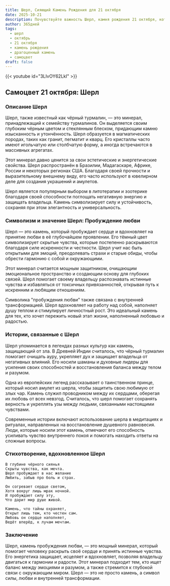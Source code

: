 ```yaml
---
title: Шерл, Сияющий Камень Рождения для 21 октября
date: 2025-10-21
description: Почувствуйте важность Шерл, камня рождения 21 октября, который символизирует Пробуждение любви. Пусть его красота и значение осветят ваш день.
author: 365дней
tags:
  - шерл
  - октябрь
  - 21 октября
  - камень рождения
  - драгоценный камень
  - самоцвет
draft: false
---
```


{{< youtube id="3LIvOY62LkI" >}}

## Самоцвет 21 октября: Шерл

### Описание Шерл

Шерл, также известный как чёрный турмалин, — это минерал, принадлежащий к семейству турмалинов. Он выделяется своим глубоким чёрным цветом и стеклянным блеском, придающим камню изысканность и утончённость. Шерл образуется в магматических породах, таких как гранит, пегматит и кварц. Его кристаллы часто имеют игольчатую или столбчатую форму, а иногда встречаются в массивных агрегатах.

Этот минерал давно ценится за свои эстетические и энергетические свойства. Шерл распространён в Бразилии, Мадагаскаре, Африке, России и некоторых регионах США. Благодаря своей прочности и выразительному внешнему виду, его часто используют в ювелирном деле для создания украшений и амулетов.

Шерл является популярным выбором в литотерапии и эзотерике благодаря своей способности поглощать негативную энергию и защищать владельца. Камень символизирует силу и устойчивость, сохраняя при этом элегантность и универсальность.

### Символизм и значение Шерл: Пробуждение любви

Шерл — это камень, который пробуждает сердце и вдохновляет на принятие любви в её глубочайшем проявлении. Его тёмный цвет символизирует скрытые чувства, которые постепенно раскрываются благодаря силе искренности и честности. Шерл учит нас быть открытыми для эмоций, преодолевать страхи и старые обиды, чтобы обрести гармонию с собой и окружающими.

Этот минерал считается мощным защитником, очищающим эмоциональное пространство и создающим основу для глубоких связей. Шерл помогает своему владельцу распознавать истинные чувства и избавляться от токсичных привязанностей, открывая путь к искренним и любящим отношениям.

Символика "пробуждения любви" также связана с внутренней трансформацией. Шерл вдохновляет на работу над собой, наполняет душу теплом и стимулирует личностный рост. Это идеальный камень для тех, кто хочет пережить новый этап жизни, наполненный любовью и радостью.

### Истории, связанные с Шерл

Шерл упоминается в легендах разных культур как камень, защищающий от зла. В Древней Индии считалось, что чёрный турмалин помогает очищать ауру, укрепляет дух и защищает владельца от негативных влияний. Его носили шаманы и духовные лидеры для усиления своих способностей и восстановления баланса между телом и разумом.

Одна из европейских легенд рассказывает о таинственном принце, который носил амулет из шерла, чтобы защитить свою любимую от злых чар. Камень служил проводником между их сердцами, оберегая их любовь от всех невзгод. Считалось, что шерл помогает сохранять верность и укреплять узы между людьми, связанными настоящими чувствами.

Современные истории включают использование шерла в медитациях и ритуалах, направленных на восстановление душевного равновесия. Люди, которые носили этот камень, отмечают его способность усиливать чувство внутреннего покоя и помогать находить ответы на сложные вопросы.

### Стихотворение, вдохновленное Шерл

```
В глубине чёрного сиянья  
Скрыты чувства, как мечта.  
Шерл пробуждает в нас желание  
Любить, забыв про боль и страх.

Он согревает сердце светом,  
Хотя вокруг лишь мрак ночной.  
И пробуждает силу эту,  
Что дарит мир душе живой.

Камень, что тайны охраняет,  
Открыт лишь тем, кто честен сам.  
Любовь он сердце наполняет,  
Ведёт вперёд, к лучам мечтам.
```

### Заключение

Шерл, камень пробуждения любви, — это мощный минерал, который помогает человеку раскрыть своё сердце и принять истинные чувства. Его энергетика защищает, исцеляет и вдохновляет, позволяя владельцу двигаться к гармонии и радости. Этот минерал подходит тем, кто ищет баланс между эмоциями и разумом, а также стремится к глубокой связи с окружающим миром. Шерл — это не просто камень, а символ силы, любви и внутренней трансформации.